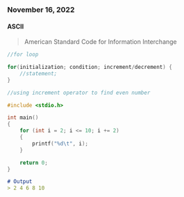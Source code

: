 ### November 16, 2022

#### ASCII

> American Standard Code for Information Interchange 

```c
//for loop

for(initialization; condition; increment/decrement) {
    //statement;
}
```

```c
//using increment operator to find even number

#include <stdio.h>

int main()
{
    for (int i = 2; i <= 10; i += 2)
    {
        printf("%d\t", i);
    }

    return 0;
}
```
```md
# Output
> 2 4 6 8 10
```


